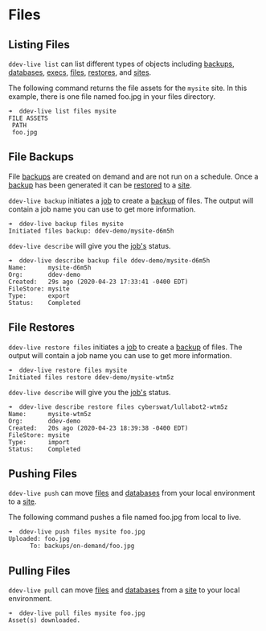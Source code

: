 # Files

## Listing Files

`ddev-live list` can list different types of objects including [backups](https://docs.ddev.com/backups/), [databases](https://docs.ddev.com/databases/), [execs](https://docs.ddev.com/execs/), [files](https://docs.ddev.com/files/), [restores](https://docs.ddev.com/restores/), and [sites](https://docs.ddev.com/sites/).

The following command returns the file assets for the `mysite` site. In this example, there is one file named foo.jpg in your files directory.
```
➜  ddev-live list files mysite
FILE ASSETS
 PATH
 foo.jpg
```

## File Backups

File [backups](https://docs.ddev.com/backups) are created on demand and are not run on a schedule. Once a [backup](https://docs.ddev.com/backups) has been generated it can be [restored](https://docs.ddev.com/restores/) to a [site](https://docs.ddev.com/sites/).

`ddev-live backup` initiates a [job](https://docs.ddev.com/jobs) to create a [backup](https://docs.ddev.com/backups) of files. The output will contain a job name you can use to get more information.

```
➜  ddev-live backup files mysite
Initiated files backup: ddev-demo/mysite-d6m5h
```
`ddev-live describe` will give you the [job's](https://docs.ddev.com/jobs) status.
```
➜  ddev-live describe backup file ddev-demo/mysite-d6m5h
Name:      mysite-d6m5h
Org:       ddev-demo
Created:   29s ago (2020-04-23 17:33:41 -0400 EDT)
FileStore: mysite
Type:      export
Status:    Completed
```

## File Restores

`ddev-live restore files` initiates a [job](https://docs.ddev.com/jobs) to create a [backup](https://docs.ddev.com/backups) of files. The output will contain a job name you can use to get more information.

```
➜  ddev-live restore files mysite
Initiated files restore ddev-demo/mysite-wtm5z

```
`ddev-live describe` will give you the [job's](https://docs.ddev.com/jobs) status.
```
➜  ddev-live describe restore files cyberswat/lullabot2-wtm5z
Name:      mysite-wtm5z
Org:       ddev-demo
Created:   20s ago (2020-04-23 18:39:38 -0400 EDT)
FileStore: mysite
Type:      import
Status:    Completed
```

## Pushing Files
`ddev-live push` can move [files](https://docs.ddev.com/files/) and [databases](https://docs.ddev.com/databases/) from your local environment to a [site](https://docs.ddev.com/sites/).

The following command pushes a file named foo.jpg from local to live. 
```
➜  ddev-live push files mysite foo.jpg
Uploaded: foo.jpg
      To: backups/on-demand/foo.jpg
```

## Pulling Files
`ddev-live pull` can move [files](https://docs.ddev.com/files/) and [databases](https://docs.ddev.com/databases/) from a [site](https://docs.ddev.com/sites/) to your local environment.

```
➜  ddev-live pull files mysite foo.jpg
Asset(s) downloaded.
```
